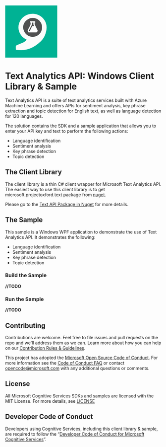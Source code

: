 ![Text Analytics](Docs/Images/TextAnalytics.png)

# Text Analytics API: Windows Client Library & Sample
Text Analytics API is a suite of text analytics services built with Azure Machine Learning and offers APIs for sentiment analysis, key phrase extraction and topic detection for English text, as well as language detection for 120 languages.

The solution contains the SDK and a sample application that allows you to enter your API key and text to perform the following actions:
- Language identification
- Sentiment analysis
- Key phrase detection
- Topic detection

## The Client Library
The client library is a thin C\# client wrapper for Microsoft Text Analytics API. The easiest way to use this client library is to get microsoft.projectoxford.text package from [nuget](<http://nuget.org>).

Please go to the [Text API Package in Nuget](https://www.nuget.org/packages/Microsoft.ProjectOxford.Text/) for more details.

## The Sample
This sample is a Windows WPF application to demonstrate the use of Text Analytics API. It demonstrates the following:
- Language identification
- Sentiment analysis
- Key phrase detection
- Topic detection

### Build the Sample
**//TODO**

### Run the Sample
**//TODO**

## Contributing
Contributions are welcome. Feel free to file issues and pull requests on the repo and we'll address them as we can. Learn more about how you can help on our [Contribution Rules & Guidelines](</CONTRIBUTING.md>).

This project has adopted the [Microsoft Open Source Code of Conduct](https://opensource.microsoft.com/codeofconduct/). For more information see the [Code of Conduct FAQ](https://opensource.microsoft.com/codeofconduct/faq/) or contact [opencode@microsoft.com](mailto:opencode@microsoft.com) with any additional questions or comments.

## License
All Microsoft Cognitive Services SDKs and samples are licensed with the MIT License. For more details, see [LICENSE](</LICENSE.md>)

## Developer Code of Conduct
Developers using Cognitive Services, including this client library & sample, are required to follow the “[Developer Code of Conduct for Microsoft Cognitive Services](http://go.microsoft.com/fwlink/?LinkId=698895)”.
